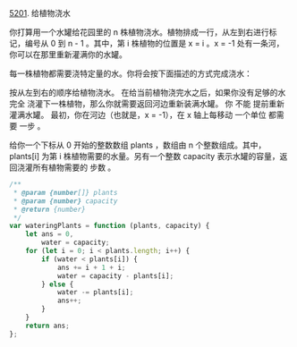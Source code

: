 [5201](https://leetcode-cn.com/problems/watering-plants/). 给植物浇水

你打算用一个水罐给花园里的 n 株植物浇水。植物排成一行，从左到右进行标记，编号从 0 到 n - 1 。其中，第 i 株植物的位置是 x = i 。x = -1 处有一条河，你可以在那里重新灌满你的水罐。

每一株植物都需要浇特定量的水。你将会按下面描述的方式完成浇水：

按从左到右的顺序给植物浇水。
在给当前植物浇完水之后，如果你没有足够的水 完全 浇灌下一株植物，那么你就需要返回河边重新装满水罐。
你 不能 提前重新灌满水罐。
最初，你在河边（也就是，x = -1），在 x 轴上每移动 一个单位 都需要 一步 。

给你一个下标从 0 开始的整数数组 plants ，数组由 n 个整数组成。其中，plants[i] 为第 i 株植物需要的水量。另有一个整数 capacity 表示水罐的容量，返回浇灌所有植物需要的 步数 。

```js
/**
 * @param {number[]} plants
 * @param {number} capacity
 * @return {number}
 */
var wateringPlants = function (plants, capacity) {
    let ans = 0,
        water = capacity;
    for (let i = 0; i < plants.length; i++) {
        if (water < plants[i]) {
            ans += i + 1 + i;
            water = capacity - plants[i];
        } else {
            water -= plants[i];
            ans++;
        }
    }
    return ans;
};
```
